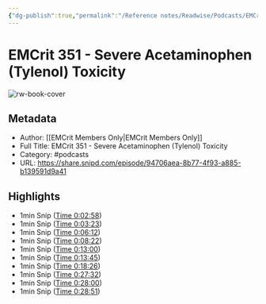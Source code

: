 ```yaml
---
{"dg-publish":true,"permalink":"/Reference notes/Readwise/Podcasts/EMCrit 351 - Severe Acetaminophen (Tylenol) Toxicity/"}
---
```


# EMCrit 351 - Severe Acetaminophen (Tylenol) Toxicity

![rw-book-cover](https://wsrv.nl/?url=https%3A%2F%2Fartwork.captivate.fm%2F9e19fbd0-cd57-4a23-b9a4-bb533f0225a1%2Fkum-6dVk-JqYA7e2o55Lfj3-.jpg&w=100&h=100)

## Metadata
- Author: [[EMCrit Members Only\|EMCrit Members Only]]
- Full Title: EMCrit 351 - Severe Acetaminophen (Tylenol) Toxicity
- Category: #podcasts
- URL: https://share.snipd.com/episode/94706aea-8b77-4f93-a885-b139591d9a41

## Highlights
- 1min Snip ([Time 0:02:58](https://share.snipd.com/snip/818a0989-d5d5-4c59-8ce1-715705c320ef))
- 1min Snip ([Time 0:03:23](https://share.snipd.com/snip/33e71610-b6dd-4a62-9ada-812a9fa4a982))
- 1min Snip ([Time 0:06:12](https://share.snipd.com/snip/2216dedf-1db7-4514-8d7a-d17b4f6b51ba))
- 1min Snip ([Time 0:08:22](https://share.snipd.com/snip/b4f62ca8-fcd8-4f51-b771-1b411da7e84b))
- 1min Snip ([Time 0:13:00](https://share.snipd.com/snip/cf120c0b-214f-4416-aab1-f517bf8060e0))
- 1min Snip ([Time 0:13:45](https://share.snipd.com/snip/458c822d-cb22-49d1-ba5b-a0c87ac56a43))
- 1min Snip ([Time 0:18:26](https://share.snipd.com/snip/0b096624-3dc6-4f00-9fee-ced1a0f0d495))
- 1min Snip ([Time 0:27:32](https://share.snipd.com/snip/54639338-647d-44fa-ac4f-db043e3b70d1))
- 1min Snip ([Time 0:28:00](https://share.snipd.com/snip/dc7a6ed1-7066-45e7-be25-6c2e4ae80eb8))
- 1min Snip ([Time 0:28:51](https://share.snipd.com/snip/a0e4ba03-d8f0-441c-9b4c-23ae3a41c76e))

